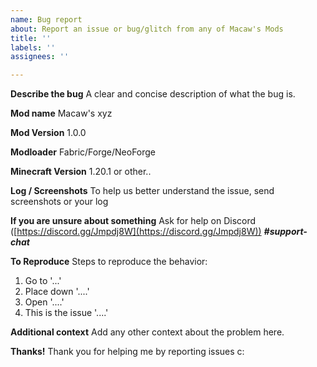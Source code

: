 ```yaml
---
name: Bug report
about: Report an issue or bug/glitch from any of Macaw's Mods
title: ''
labels: ''
assignees: ''

---
```


**Describe the bug**
A clear and concise description of what the bug is.

**Mod name**
Macaw's xyz

**Mod Version**
1.0.0

**Modloader**
Fabric/Forge/NeoForge

**Minecraft Version**
1.20.1 or other..

**Log / Screenshots**
To help us better understand the issue, send screenshots or your log

**If you are unsure about something**
 Ask for help on Discord ([https://discord.gg/Jmpdj8W](https://discord.gg/Jmpdj8W)) ***#support-chat*** 

**To Reproduce**
Steps to reproduce the behavior:
1. Go to '...'
2. Place down '....'
3. Open  '....'
4. This is the issue '....'

**Additional context**
Add any other context about the problem here.

**Thanks!**
Thank you for helping me by reporting issues c:
